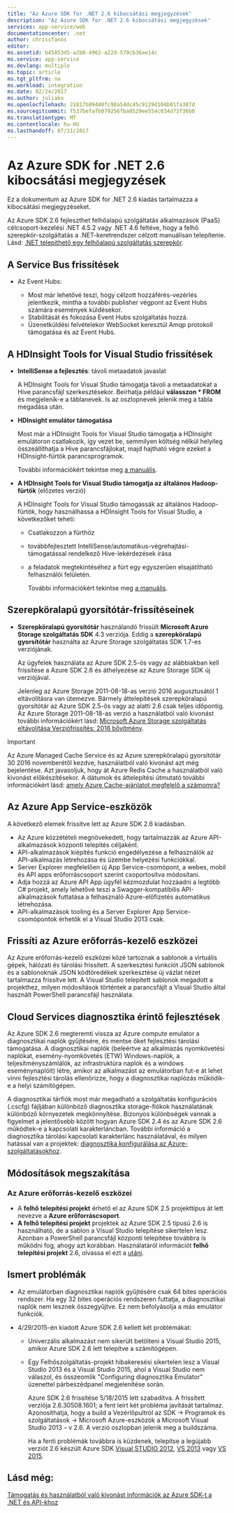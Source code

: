 ```yaml
---
title: "Az Azure SDK for .NET 2.6 kibocsátási megjegyzések"
description: "Az Azure SDK for .NET 2.6 kibocsátási megjegyzések"
services: app-service/web
documentationcenter: .net
author: chrissfanos
editor: 
ms.assetid: b45853d5-a2b8-4962-a22d-579cb36ae14c
ms.service: app-service
ms.devlang: multiple
ms.topic: article
ms.tgt_pltfrm: na
ms.workload: integration
ms.date: 02/24/2017
ms.author: juliako
ms.openlocfilehash: 21817b09440fc98a54dc45c9129d104b01fa387d
ms.sourcegitcommit: f537befafb079256fba0529ee554c034d73f36b0
ms.translationtype: MT
ms.contentlocale: hu-HU
ms.lasthandoff: 07/11/2017
---
```

# <a name="azure-sdk-for-net-26-release-notes"></a>Az Azure SDK for .NET 2.6 kibocsátási megjegyzések
Ez a dokumentum az Azure SDK for .NET 2.6 kiadás tartalmazza a kibocsátási megjegyzéseket. 

Az Azure SDK 2.6 fejleszthet felhőalapú szolgáltatás alkalmazások (PaaS) célcsoport-kezelési .NET 4.5.2 vagy .NET 4.6 feltéve, hogy a felhő szerepkör-szolgáltatás a .NET-keretrendszer célzott manuálisan telepítenie. Lásd: [.NET telepíthető egy felhőalapú szolgáltatás szerepkör](http://go.microsoft.com/fwlink/?LinkID=309796).

## <a name="service-bus-updates"></a>A Service Bus frissítések
* Az Event Hubs: 
  
  * Most már lehetővé teszi, hogy célzott hozzáférés-vezérlés jelentkezik, mintha a további publisher végpont az Event Hubs számára események küldésekor.
  * Stabilitását és fokozása Event Hubs szolgáltatás hozzá.
  * Üzenetküldési felvételekor WebSocket keresztül Amqp protokoll támogatása és az Event Hubs.

## <a name="hdinsight-tools-for-visual-studio-updates"></a>A HDInsight Tools for Visual Studio frissítések
* **IntelliSense a fejlesztés**: távoli metaadatok javaslat
  
    A HDInsight Tools for Visual Studio támogatja távoli a metaadatokat a Hive parancsfájl szerkesztésekor. Beírhatja például **válasszon * FROM** és megjelenik-e a táblanevek. Is az oszlopnevek jelenik meg a tábla megadása után.
* **HDInsight emulátor támogatása**
  
    Most már a HDInsight Tools for Visual Studio támogatja a HDInsight emulátoron csatlakozik, így vezet be, semmilyen költség nélkül helyileg összeállíthatja a Hive parancsfájlokat, majd hajtható végre ezeket a HDInsight-fürtök parancsprogramok. 
  
    További információkért tekintse meg [a manuális](http://go.microsoft.com/fwlink/?LinkID=529540&clcid=0x409).
* **A HDInsight Tools for Visual Studio támogatja az általános Hadoop-fürtök** (előzetes verzió)
  
    A HDInsight Tools for Visual Studio támogassák az általános Hadoop-fürtök, hogy használhassa a HDInsight Tools for Visual Studio, a következőket teheti:
  
  * Csatlakozzon a fürthöz 
  * továbbfejlesztett IntelliSense/automatikus-végrehajtási-támogatással rendelkező Hive-lekérdezések írása 
  * a feladatok megtekintéséhez a fürt egy egyszerűen elsajátítható felhasználói felületén. 
    
    További információkért tekintse meg [a manuális](http://go.microsoft.com/fwlink/?LinkID=529540&clcid=0x409).

## <a name="in-role-cache-updates"></a>Szerepköralapú gyorsítótár-frissítéseinek
* **Szerepköralapú gyorsítótár** használandó frissült **Microsoft Azure Storage szolgáltatás SDK** 4.3 verziója. Eddig a **szerepköralapú gyorsítótár** használta az Azure Storage szolgáltatás SDK 1.7-es verziójának.
  
    Az ügyfelek használata az Azure SDK 2.5-ös vagy az alábbiakban kell frissítése a Azure SDK 2.6 és áthelyezése az Azure Storage SDK új verziójával. 
  
    Jelenleg az Azure Storage 2011-08-18-as verzió 2016 augusztusától 1 eltávolításra van ütemezve. Bármely áttelepítések szerepköralapú gyorsítótár az Azure SDK 2.5-ös vagy az alatti 2.6 csak teljes időpontig. Az Azure Storage 2011-08-18-as verzió a használatból való kivonást további információkért lásd: [Microsoft Azure Storage szolgáltatás eltávolítása Verziófrissítés: 2016 bővítmény](http://blogs.msdn.com/b/windowsazurestorage/archive/2015/10/19/microsoft-azure-storage-service-version-removal-update-extension-to-2016.aspx).

> [!IMPORTANT]
> Az Azure Managed Cache Service és az Azure szerepköralapú gyorsítótár 30 2016 novemberétől kezdve, használatból való kivonást azt még bejelentése. Azt javasoljuk, hogy át Azure Redis Cache a használatból való kivonást előkészítésekor. A dátumok és áttelepítési útmutató további információkért lásd: [amely Azure Cache-ajánlatot megfelelő a számomra?](../redis-cache/cache-faq.md#which-azure-cache-offering-is-right-for-me)
> 
> 

## <a name="azure-app-service-tools"></a>Az Azure App Service-eszközök
A következő elemek frissítve lett az Azure SDK 2.6 kiadásban.

* Az Azure közzétételi megnövekedett, hogy tartalmazzák az Azure API-alkalmazások központi telepítés céljaként.
* API-alkalmazások kiépítés funkció engedélyezése a felhasználók az API-alkalmazás létrehozása és üzembe helyezési funkciókkal.
* Server Explorer megfelelően új App Service-csomópont, a webes, mobil és API apps erőforráscsoport szerint csoportosítva módosítani.
* Adja hozzá az Azure API App ügyfél kézmozdulat hozzáadni a legtöbb C# projekt, amely lehetővé teszi a Swagger-kompatibilis API-alkalmazások futtatása a felhasználó Azure-előfizetés automatikus létrehozása.
* API-alkalmazások tooling és a Server Explorer App Service-csomópontok érhetők el a Visual Studio 2013 csak. 

## <a name="azure-resource-manager-tools-updates"></a>Frissíti az Azure erőforrás-kezelő eszközei
Az Azure erőforrás-kezelő eszközei közé tartoznak a sablonok a virtuális gépek, hálózati és tárolási frissített. A szerkesztési funkciót JSON sablonok és a sablonoknak JSON kódtöredékek szerkesztése új vázlat nézet tartalmazza frissítve lett. A Visual Studio telepített sablonok megadott a projekthez, milyen módosítások történtek a parancsfájlt a Visual Studio által használt PowerShell parancsfájl használata.

## <a name="diagnostics-improvements-for-cloud-services"></a>Cloud Services diagnosztika érintő fejlesztések
Az Azure SDK 2.6 megteremti vissza az Azure compute emulator a diagnosztikai naplók gyűjtésére, és mentse őket fejlesztési tárolási támogatása. A diagnosztikai naplók (beleértve az alkalmazás nyomkövetési naplókat, esemény-nyomkövetés (ETW) Windows-naplók, a teljesítményszámlálók, az infrastruktúra naplók és a windows eseménynaplóit) létre, amikor az alkalmazást az emulátorban fut-e át lehet vinni fejlesztési tárolás ellenőrizze, hogy a diagnosztikai naplózás működik-e a helyi számítógépen. 

A diagnosztikai tárfiók most már megadható a szolgáltatás konfigurációs (.cscfg) fájljában különböző diagnosztika storage-fiókok használatának különböző környezetek megkönnyítése. Bizonyos különbségek vannak a figyelmet a jelentősebb között hogyan Azure SDK 2.4 és az Azure SDK 2.6 működtek-e a kapcsolati karakterláncban. További információ a diagnosztika tárolási kapcsolati karakterlánc használatával, és milyen hatással van a projektek: [diagnosztika konfigurálása az Azure-szolgáltatásokhoz](http://go.microsoft.com/fwlink/?LinkID=532784).

## <a name="breaking-changes"></a>Módosítások megszakítása
### <a name="azure-resource-manager-tools"></a>Az Azure erőforrás-kezelő eszközei
* A **felhő telepítési projekt** érhető el az Azure SDK 2.5 projekttípus át lett nevezve a **Azure erőforráscsoport**.
* **A felhő telepítési projekt** projektek az Azure SDK 2.5 típusú 2.6 is használható, de a sablon a Visual Studio telepítése sikertelen lesz. Azonban a PowerShell parancsfájl központi telepítése továbbra is működni fog, ahogy azt korábban.  Használatáról információt **felhő telepítési projekt** 2.6, olvassa el ezt a [utáni](http://go.microsoft.com/fwlink/?LinkID=534086).

## <a name="known-issues"></a>Ismert problémák
* Az emulátorban diagnosztikai naplók gyűjtésére csak 64 bites operációs rendszer. Ha egy 32 bites operációs rendszeren futtatja, a diagnosztikai naplók nem lesznek összegyűjtve. Ez nem befolyásolja a más emulátor funkciók. 
* 4/29/2015-én kiadott Azure SDK 2.6 kellett két problémákat: 
  
  * Univerzális alkalmazást nem sikerült betölteni a Visual Studio 2015, amikor Azure SDK 2.6 lett telepítve a számítógépen.
  * Egy Felhőszolgáltatás-projekt hibakeresési sikertelen lesz a Visual Studio 2013 és a Visual Studio 2015, ahol a Visual Studio nem válaszol, és összeomlik "Configuring diagnosztika Emulator" üzenettel párbeszédpanel megjelenítése során.
    
    Azure SDK 2.6 frissítése 5/18/2015 lett szabadítva. A frissített verziója 2.6.30508.1601; a fent leírt két probléma javítását tartalmaz. Azonosíthatja, hogy a build a Vezérlőpultról az SDK -> Programok és szolgáltatások -> Microsoft Azure-eszközök a Microsoft Visual Studio 2013 – v 2.6. A verzió oszlopban jelenik meg a buildszáma.
    
    Ha a fenti problémák továbbra is küzdenek, telepítse a legújabb verziót 2.6 készült Azure SDK [Visual STUDIO 2012](http://go.microsoft.com/fwlink/p/?linkid=323511&clcid=0x409), [VS 2013](http://go.microsoft.com/fwlink/p/?linkid=323510&clcid=0x409) vagy [VS 2015](http://go.microsoft.com/fwlink/?linkid=518003&clcid=0x409).

## <a name="see-also"></a>Lásd még:
[Támogatás és használatból való kivonást információk az Azure SDK-t a .NET és API-khoz](https://msdn.microsoft.com/library/azure/dn479282.aspx/)

